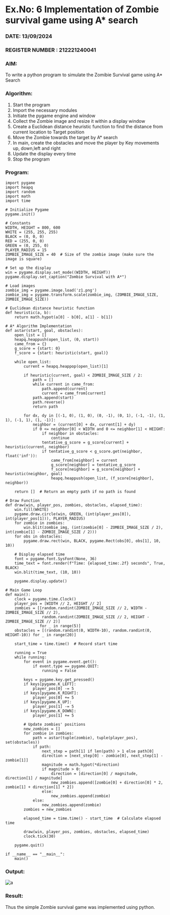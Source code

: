 # Ex.No: 6  Implementation of Zombie survival game using A* search 
### DATE: 13/09/2024                                                                           
### REGISTER NUMBER : 212221240041
### AIM: 
To write a python program to simulate the Zomibie Survival game using A* Search 
### Algorithm:
1. Start the program
2. Import the necessary modules
3. Initiate the pygame engine and window
4. Collect the Zombie image and resize it within a display window 
5. Create a Euclidean distance heuristic function to find the distance from current location to Target position
6.  Move the Zombie towards the target by A* search 
7.  In main, create the obstacles and move the player by Key movements up, down,left and right 
10.  Update the display every time 
11.  Stop the program
 ### Program:

```
import pygame
import heapq
import random
import math
import time

# Initialize Pygame
pygame.init()

# Constants
WIDTH, HEIGHT = 800, 600
WHITE = (255, 255, 255)
BLACK = (0, 0, 0)
RED = (255, 0, 0)
GREEN = (0, 255, 0)
PLAYER_RADIUS = 15
ZOMBIE_IMAGE_SIZE = 40  # Size of the zombie image (make sure the image is square)

# Set up the display
win = pygame.display.set_mode((WIDTH, HEIGHT))
pygame.display.set_caption("Zombie Survival with A*")

# Load images
zombie_img = pygame.image.load('z1.png')
zombie_img = pygame.transform.scale(zombie_img, (ZOMBIE_IMAGE_SIZE, ZOMBIE_IMAGE_SIZE))

# Euclidean distance heuristic function
def heuristic(a, b):
    return math.hypot(a[0] - b[0], a[1] - b[1])

# A* Algorithm Implementation
def astar(start, goal, obstacles):
    open_list = []
    heapq.heappush(open_list, (0, start))
    came_from = {}
    g_score = {start: 0}
    f_score = {start: heuristic(start, goal)}

    while open_list:
        current = heapq.heappop(open_list)[1]

        if heuristic(current, goal) < ZOMBIE_IMAGE_SIZE / 2:
            path = []
            while current in came_from:
                path.append(current)
                current = came_from[current]
            path.append(start)
            path.reverse()
            return path

        for dx, dy in [(-1, 0), (1, 0), (0, -1), (0, 1), (-1, -1), (1, 1), (-1, 1), (1, -1)]:
            neighbor = (current[0] + dx, current[1] + dy)
            if 0 <= neighbor[0] < WIDTH and 0 <= neighbor[1] < HEIGHT:
                if neighbor in obstacles:
                    continue
                tentative_g_score = g_score[current] + heuristic(current, neighbor)
                if tentative_g_score < g_score.get(neighbor, float('inf')):
                    came_from[neighbor] = current
                    g_score[neighbor] = tentative_g_score
                    f_score[neighbor] = g_score[neighbor] + heuristic(neighbor, goal)
                    heapq.heappush(open_list, (f_score[neighbor], neighbor))

    return []  # Return an empty path if no path is found

# Draw Function
def draw(win, player_pos, zombies, obstacles, elapsed_time):
    win.fill(WHITE)
    pygame.draw.circle(win, GREEN, (int(player_pos[0]), int(player_pos[1])), PLAYER_RADIUS)
    for zombie in zombies:
        win.blit(zombie_img, (int(zombie[0] - ZOMBIE_IMAGE_SIZE / 2), int(zombie[1] - ZOMBIE_IMAGE_SIZE / 2)))
    for obs in obstacles:
        pygame.draw.rect(win, BLACK, pygame.Rect(obs[0], obs[1], 10, 10))
    
    # Display elapsed time
    font = pygame.font.SysFont(None, 36)
    time_text = font.render(f"Time: {elapsed_time:.2f} seconds", True, BLACK)
    win.blit(time_text, (10, 10))
    
    pygame.display.update()

# Main Game Loop
def main():
    clock = pygame.time.Clock()
    player_pos = [WIDTH // 2, HEIGHT // 2]
    zombies = [[random.randint(ZOMBIE_IMAGE_SIZE // 2, WIDTH - ZOMBIE_IMAGE_SIZE // 2), 
                random.randint(ZOMBIE_IMAGE_SIZE // 2, HEIGHT - ZOMBIE_IMAGE_SIZE // 2)] 
               for _ in range(5)]
    obstacles = [(random.randint(0, WIDTH-10), random.randint(0, HEIGHT-10)) for _ in range(20)]

    start_time = time.time()  # Record start time

    running = True
    while running:
        for event in pygame.event.get():
            if event.type == pygame.QUIT:
                running = False

        keys = pygame.key.get_pressed()
        if keys[pygame.K_LEFT]:
            player_pos[0] -= 5
        if keys[pygame.K_RIGHT]:
            player_pos[0] += 5
        if keys[pygame.K_UP]:
            player_pos[1] -= 5
        if keys[pygame.K_DOWN]:
            player_pos[1] += 5

        # Update zombies' positions
        new_zombies = []
        for zombie in zombies:
            path = astar(tuple(zombie), tuple(player_pos), set(obstacles))
            if path:
                next_step = path[1] if len(path) > 1 else path[0]
                direction = [next_step[0] - zombie[0], next_step[1] - zombie[1]]
                magnitude = math.hypot(*direction)
                if magnitude > 0:
                    direction = [direction[0] / magnitude, direction[1] / magnitude]
                    new_zombies.append([zombie[0] + direction[0] * 2, zombie[1] + direction[1] * 2])
                else:
                    new_zombies.append(zombie)
            else:
                new_zombies.append(zombie)
        zombies = new_zombies

        elapsed_time = time.time() - start_time  # Calculate elapsed time

        draw(win, player_pos, zombies, obstacles, elapsed_time)
        clock.tick(30)

    pygame.quit()

if __name__ == "__main__":
    main()

```
### Output:
![a](https://github.com/user-attachments/assets/87137f09-eb0e-413b-ad10-e9d67d34333a)



### Result:
Thus the simple Zombie survival game was implemented using python.

